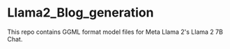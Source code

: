 # Llama2_Blog_generation
This repo contains GGML format model files for Meta Llama 2's Llama 2 7B Chat.
